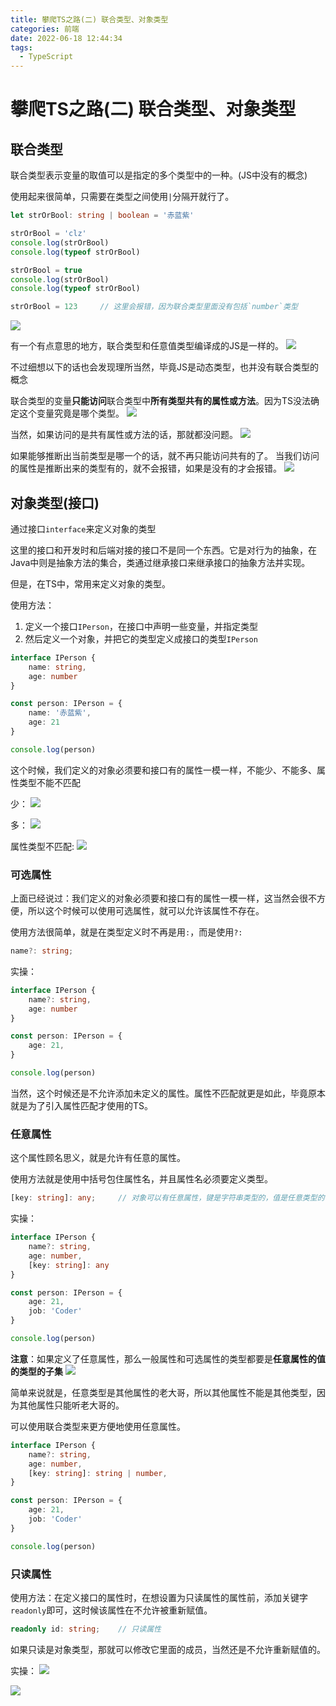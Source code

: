 ```yaml
---
title: 攀爬TS之路(二) 联合类型、对象类型
categories: 前端
date: 2022-06-18 12:44:34
tags:
  - TypeScript
---
```


# 攀爬TS之路(二) 联合类型、对象类型

## 联合类型
联合类型表示变量的取值可以是指定的多个类型中的一种。(JS中没有的概念)

使用起来很简单，只需要在类型之间使用`|`分隔开就行了。
```ts
let strOrBool: string | boolean = '赤蓝紫'

strOrBool = 'clz'
console.log(strOrBool)
console.log(typeof strOrBool)

strOrBool = true
console.log(strOrBool)
console.log(typeof strOrBool)    

strOrBool = 123     // 这里会报错，因为联合类型里面没有包括`number`类型
```
![](https://p3-juejin.byteimg.com/tos-cn-i-k3u1fbpfcp/f743abe9205a414681184a3eed33eef0~tplv-k3u1fbpfcp-zoom-1.image)

有一个有点意思的地方，联合类型和任意值类型编译成的JS是一样的。
![](https://raw.githubusercontent.com/13535944743/CLZ_img/master/images/202206181244851.png)

不过细想以下的话也会发现理所当然，毕竟JS是动态类型，也并没有联合类型的概念

联合类型的变量**只能访问**联合类型中**所有类型共有的属性或方法**。因为TS没法确定这个变量究竟是哪个类型。
![](https://p3-juejin.byteimg.com/tos-cn-i-k3u1fbpfcp/ca3bb581b5af48d68ac28f2b83f45eb4~tplv-k3u1fbpfcp-zoom-1.image)

当然，如果访问的是共有属性或方法的话，那就都没问题。
![](https://raw.githubusercontent.com/13535944743/CLZ_img/master/images/202206181244766.png)

如果能够推断出当前类型是哪一个的话，就不再只能访问共有的了。
当我们访问的属性是推断出来的类型有的，就不会报错，如果是没有的才会报错。
![](https://p3-juejin.byteimg.com/tos-cn-i-k3u1fbpfcp/5b40fb24afdb4d1b96e3f530f985c2fe~tplv-k3u1fbpfcp-zoom-1.image)

## 对象类型(接口)
通过接口`interface`来定义对象的类型

这里的接口和开发时和后端对接的接口不是同一个东西。它是对行为的抽象，在Java中则是抽象方法的集合，类通过继承接口来继承接口的抽象方法并实现。

但是，在TS中，常用来定义对象的类型。

使用方法：
1. 定义一个接口`IPerson`，在接口中声明一些变量，并指定类型
2. 然后定义一个对象，并把它的类型定义成接口的类型`IPerson`

```ts
interface IPerson {
    name: string,
    age: number
}

const person: IPerson = {
    name: '赤蓝紫',
    age: 21
}

console.log(person)
```

这个时候，我们定义的对象必须要和接口有的属性一模一样，不能少、不能多、属性类型不能不匹配

少：
![](https://p3-juejin.byteimg.com/tos-cn-i-k3u1fbpfcp/19a1b87cb77942ee90a77840d00fd94b~tplv-k3u1fbpfcp-zoom-1.image)


多：
![](https://p3-juejin.byteimg.com/tos-cn-i-k3u1fbpfcp/26a70b9d485244e594b2d8c81f19fbc9~tplv-k3u1fbpfcp-zoom-1.image)


属性类型不匹配:
![](https://p3-juejin.byteimg.com/tos-cn-i-k3u1fbpfcp/e79f73610faa4e4db6227ba37b70adb1~tplv-k3u1fbpfcp-zoom-1.image)

### 可选属性
上面已经说过：我们定义的对象必须要和接口有的属性一模一样，这当然会很不方便，所以这个时候可以使用可选属性，就可以允许该属性不存在。

使用方法很简单，就是在类型定义时不再是用`:`，而是使用`?:`

```ts
name?: string;
```

实操：

```ts
interface IPerson {
    name?: string,
    age: number
}

const person: IPerson = {
    age: 21,
}

console.log(person)
```

当然，这个时候还是不允许添加未定义的属性。属性不匹配就更是如此，毕竟原本就是为了引入属性匹配才使用的TS。

### 任意属性
这个属性顾名思义，就是允许有任意的属性。

使用方法就是使用中括号包住属性名，并且属性名必须要定义类型。

```ts
[key: string]: any;     // 对象可以有任意属性，键是字符串类型的，值是任意类型的
```

实操：

```ts
interface IPerson {
    name?: string,
    age: number,
    [key: string]: any
}

const person: IPerson = {
    age: 21,
    job: 'Coder'
}

console.log(person)
```

**注意**：如果定义了任意属性，那么一般属性和可选属性的类型都要是**任意属性的值的类型的子集**
![](https://raw.githubusercontent.com/13535944743/CLZ_img/master/images/202206181244984.png)

简单来说就是，任意类型是其他属性的老大哥，所以其他属性不能是其他类型，因为其他属性只能听老大哥的。

可以使用联合类型来更方便地使用任意属性。

```ts
interface IPerson {
    name?: string,
    age: number,
    [key: string]: string | number,
}

const person: IPerson = {
    age: 21,
    job: 'Coder'
}

console.log(person)
```

### 只读属性

使用方法：在定义接口的属性时，在想设置为只读属性的属性前，添加关键字`readonly`即可，这时候该属性在不允许被重新赋值。

```ts
readonly id: string;    // 只读属性
```

如果只读是对象类型，那就可以修改它里面的成员，当然还是不允许重新赋值的。


实操：
![](https://p3-juejin.byteimg.com/tos-cn-i-k3u1fbpfcp/c1ca3e6e91774509a3bbbb9156f951b2~tplv-k3u1fbpfcp-zoom-1.image)

![](https://raw.githubusercontent.com/13535944743/CLZ_img/master/images/202206181244989.png)

